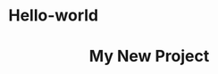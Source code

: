 # Hello-world
<html>
  <head>
  </head>
  <body>
    <h1 style="text-align:center;">My New Project</h1>
  </body>
</html>
